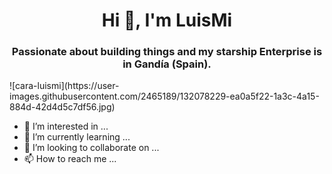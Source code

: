 <h1 align="center">Hi 👋, I'm LuisMi</h1>
<h3 align="center">Passionate about building things and my starship Enterprise is in Gandía (Spain).
</h3>
![cara-luismi](https://user-images.githubusercontent.com/2465189/132078229-ea0a5f22-1a3c-4a15-884d-42d4d5c7df56.jpg)


- 👀 I’m interested in ...
- 🌱 I’m currently learning ...
- 💞️ I’m looking to collaborate on ...
- 📫 How to reach me ...

<!---
luismidelgado/luismidelgado is a ✨ special ✨ repository because its `README.md` (this file) appears on your GitHub profile.
You can click the Preview link to take a look at your changes.
--->
